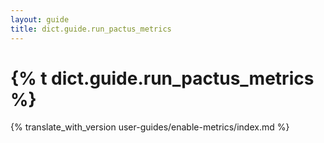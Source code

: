 ```yaml
---
layout: guide
title: dict.guide.run_pactus_metrics
---
```


# {% t dict.guide.run_pactus_metrics %}

{% translate_with_version user-guides/enable-metrics/index.md %}
